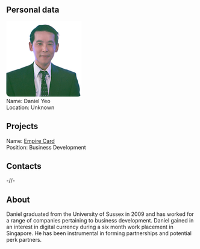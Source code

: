 ## Personal data
![ photo](photo/daniel_yeo.png)  
Name: Daniel Yeo  
Location: Unknown
## Projects 
Name: [Empire Card](../projects/empire_card.md)  
Position: Business Development
## Contacts
-//-
## About
Daniel graduated from the University of Sussex in 2009 and has worked for a range of companies pertaining to business development. Daniel gained in an interest in digital currency during a six month work placement in Singapore. He has been instrumental in forming partnerships and potential perk partners.

